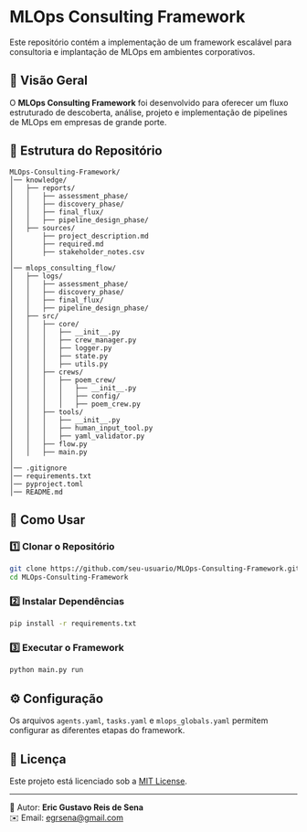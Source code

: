 # MLOps Consulting Framework

Este repositório contém a implementação de um framework escalável para consultoria e implantação de MLOps em ambientes corporativos.

## 📌 Visão Geral

O **MLOps Consulting Framework** foi desenvolvido para oferecer um fluxo estruturado de descoberta, análise, projeto e implementação de pipelines de MLOps em empresas de grande porte.

## 📂 Estrutura do Repositório

```
MLOps-Consulting-Framework/
│── knowledge/
│   ├── reports/
│   │   ├── assessment_phase/
│   │   ├── discovery_phase/
│   │   ├── final_flux/
│   │   ├── pipeline_design_phase/
│   ├── sources/
│       ├── project_description.md
│       ├── required.md
│       ├── stakeholder_notes.csv
│
│── mlops_consulting_flow/
│   ├── logs/
│   │   ├── assessment_phase/
│   │   ├── discovery_phase/
│   │   ├── final_flux/
│   │   ├── pipeline_design_phase/
│   ├── src/
│   │   ├── core/
│   │   │   ├── __init__.py
│   │   │   ├── crew_manager.py
│   │   │   ├── logger.py
│   │   │   ├── state.py
│   │   │   ├── utils.py
│   │   ├── crews/
│   │   │   ├── poem_crew/
│   │   │   │   ├── __init__.py
│   │   │   │   ├── config/
│   │   │   │   ├── poem_crew.py
│   │   ├── tools/
│   │   │   ├── __init__.py
│   │   │   ├── human_input_tool.py
│   │   │   ├── yaml_validator.py
│   │   ├── flow.py
│   │   ├── main.py
│
│── .gitignore
│── requirements.txt
│── pyproject.toml
│── README.md
```

## 🚀 Como Usar

### 1️⃣ Clonar o Repositório
```bash
git clone https://github.com/seu-usuario/MLOps-Consulting-Framework.git
cd MLOps-Consulting-Framework
```

### 2️⃣ Instalar Dependências
```bash
pip install -r requirements.txt
```

### 3️⃣ Executar o Framework
```bash
python main.py run
```

## ⚙️ Configuração

Os arquivos `agents.yaml`, `tasks.yaml` e `mlops_globals.yaml` permitem configurar as diferentes etapas do framework.

## 📝 Licença

Este projeto está licenciado sob a [MIT License](LICENSE).

---

📧 Autor: **Eric Gustavo Reis de Sena**  
✉️ Email: egrsena@gmail.com
